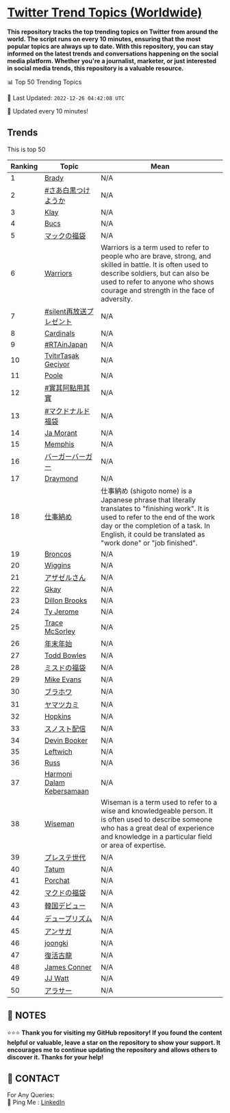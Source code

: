 [Twitter Trend Topics (Worldwide)](https://github.com/ErcinDedeoglu/Twitter-Trend-Topics)
==========

**This repository tracks the top trending topics on Twitter from around the world. 
The script runs on every 10 minutes, ensuring that the most popular topics are always up to date. 
With this repository, you can stay informed on the latest trends and conversations happening on the social media platform. 
Whether you're a journalist, marketer, or just interested in social media trends, this repository is a valuable resource.**


📊 Top 50 Trending Topics

📆 Last Updated: `2022-12-26 04:42:08 UTC`

🔧 Updated every 10 minutes!


## Trends

This is top 50

| Ranking | Topic | Mean |
| ------- | ------------ | ------------ |
| 1 | [Brady](http://twitter.com/search?q=Brady) | N/A |
| 2 | [#さあ白黒つけようか](http://twitter.com/search?q=%23%e3%81%95%e3%81%82%e7%99%bd%e9%bb%92%e3%81%a4%e3%81%91%e3%82%88%e3%81%86%e3%81%8b) | N/A |
| 3 | [Klay](http://twitter.com/search?q=Klay) | N/A |
| 4 | [Bucs](http://twitter.com/search?q=Bucs) | N/A |
| 5 | [マックの福袋](http://twitter.com/search?q=%e3%83%9e%e3%83%83%e3%82%af%e3%81%ae%e7%a6%8f%e8%a2%8b) | N/A |
| 6 | [Warriors](http://twitter.com/search?q=Warriors) | Warriors is a term used to refer to people who are brave, strong, and skilled in battle. It is often used to describe soldiers, but can also be used to refer to anyone who shows courage and strength in the face of adversity. |
| 7 | [#silent再放送プレゼント](http://twitter.com/search?q=%23silent%e5%86%8d%e6%94%be%e9%80%81%e3%83%97%e3%83%ac%e3%82%bc%e3%83%b3%e3%83%88) | N/A |
| 8 | [Cardinals](http://twitter.com/search?q=Cardinals) | N/A |
| 9 | [#RTAinJapan](http://twitter.com/search?q=%23RTAinJapan) | N/A |
| 10 | [TvitırTaşak Geçiyor](http://twitter.com/search?q=Tvit%c4%b1rTa%c5%9fak+Ge%c3%a7iyor) | N/A |
| 11 | [Poole](http://twitter.com/search?q=Poole) | N/A |
| 12 | [#實其阿點用其實](http://twitter.com/search?q=%23%e5%af%a6%e5%85%b6%e9%98%bf%e9%bb%9e%e7%94%a8%e5%85%b6%e5%af%a6) | N/A |
| 13 | [#マクドナルド福袋](http://twitter.com/search?q=%23%e3%83%9e%e3%82%af%e3%83%89%e3%83%8a%e3%83%ab%e3%83%89%e7%a6%8f%e8%a2%8b) | N/A |
| 14 | [Ja Morant](http://twitter.com/search?q=Ja+Morant) | N/A |
| 15 | [Memphis](http://twitter.com/search?q=Memphis) | N/A |
| 16 | [バーガーバーガー](http://twitter.com/search?q=%e3%83%90%e3%83%bc%e3%82%ac%e3%83%bc%e3%83%90%e3%83%bc%e3%82%ac%e3%83%bc) | N/A |
| 17 | [Draymond](http://twitter.com/search?q=Draymond) | N/A |
| 18 | [仕事納め](http://twitter.com/search?q=%e4%bb%95%e4%ba%8b%e7%b4%8d%e3%82%81) | 仕事納め (shigoto nome) is a Japanese phrase that literally translates to "finishing work". It is used to refer to the end of the work day or the completion of a task. In English, it could be translated as "work done" or "job finished". |
| 19 | [Broncos](http://twitter.com/search?q=Broncos) | N/A |
| 20 | [Wiggins](http://twitter.com/search?q=Wiggins) | N/A |
| 21 | [アザゼルさん](http://twitter.com/search?q=%e3%82%a2%e3%82%b6%e3%82%bc%e3%83%ab%e3%81%95%e3%82%93) | N/A |
| 22 | [Gkay](http://twitter.com/search?q=Gkay) | N/A |
| 23 | [Dillon Brooks](http://twitter.com/search?q=Dillon+Brooks) | N/A |
| 24 | [Ty Jerome](http://twitter.com/search?q=Ty+Jerome) | N/A |
| 25 | [Trace McSorley](http://twitter.com/search?q=Trace+McSorley) | N/A |
| 26 | [年末年始](http://twitter.com/search?q=%e5%b9%b4%e6%9c%ab%e5%b9%b4%e5%a7%8b) | N/A |
| 27 | [Todd Bowles](http://twitter.com/search?q=Todd+Bowles) | N/A |
| 28 | [ミスドの福袋](http://twitter.com/search?q=%e3%83%9f%e3%82%b9%e3%83%89%e3%81%ae%e7%a6%8f%e8%a2%8b) | N/A |
| 29 | [Mike Evans](http://twitter.com/search?q=Mike+Evans) | N/A |
| 30 | [ブラホワ](http://twitter.com/search?q=%e3%83%96%e3%83%a9%e3%83%9b%e3%83%af) | N/A |
| 31 | [ヤマツカミ](http://twitter.com/search?q=%e3%83%a4%e3%83%9e%e3%83%84%e3%82%ab%e3%83%9f) | N/A |
| 32 | [Hopkins](http://twitter.com/search?q=Hopkins) | N/A |
| 33 | [スノスト配信](http://twitter.com/search?q=%e3%82%b9%e3%83%8e%e3%82%b9%e3%83%88%e9%85%8d%e4%bf%a1) | N/A |
| 34 | [Devin Booker](http://twitter.com/search?q=Devin+Booker) | N/A |
| 35 | [Leftwich](http://twitter.com/search?q=Leftwich) | N/A |
| 36 | [Russ](http://twitter.com/search?q=Russ) | N/A |
| 37 | [Harmoni Dalam Kebersamaan](http://twitter.com/search?q=Harmoni+Dalam+Kebersamaan) | N/A |
| 38 | [Wiseman](http://twitter.com/search?q=Wiseman) | Wiseman is a term used to refer to a wise and knowledgeable person. It is often used to describe someone who has a great deal of experience and knowledge in a particular field or area of expertise. |
| 39 | [プレステ世代](http://twitter.com/search?q=%e3%83%97%e3%83%ac%e3%82%b9%e3%83%86%e4%b8%96%e4%bb%a3) | N/A |
| 40 | [Tatum](http://twitter.com/search?q=Tatum) | N/A |
| 41 | [Porchat](http://twitter.com/search?q=Porchat) | N/A |
| 42 | [マクドの福袋](http://twitter.com/search?q=%e3%83%9e%e3%82%af%e3%83%89%e3%81%ae%e7%a6%8f%e8%a2%8b) | N/A |
| 43 | [韓国デビュー](http://twitter.com/search?q=%e9%9f%93%e5%9b%bd%e3%83%87%e3%83%93%e3%83%a5%e3%83%bc) | N/A |
| 44 | [デュープリズム](http://twitter.com/search?q=%e3%83%87%e3%83%a5%e3%83%bc%e3%83%97%e3%83%aa%e3%82%ba%e3%83%a0) | N/A |
| 45 | [アンサガ](http://twitter.com/search?q=%e3%82%a2%e3%83%b3%e3%82%b5%e3%82%ac) | N/A |
| 46 | [joongki](http://twitter.com/search?q=joongki) | N/A |
| 47 | [復活古龍](http://twitter.com/search?q=%e5%be%a9%e6%b4%bb%e5%8f%a4%e9%be%8d) | N/A |
| 48 | [James Conner](http://twitter.com/search?q=James+Conner) | N/A |
| 49 | [JJ Watt](http://twitter.com/search?q=JJ+Watt) | N/A |
| 50 | [アラサー](http://twitter.com/search?q=%e3%82%a2%e3%83%a9%e3%82%b5%e3%83%bc) | N/A |




## 📝 NOTES

⭐⭐⭐ **Thank you for visiting my GitHub repository! If you found the content helpful or valuable, leave a star on the repository to show your support. It encourages me to continue updating the repository and allows others to discover it. Thanks for your help!**

## 📨 CONTACT

 For Any Queries:  
            🏓 Ping Me : [LinkedIn](https://www.linkedin.com/in/ercindedeoglu/)